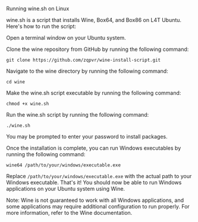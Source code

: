 Running wine.sh on Linux

wine.sh is a script that installs Wine, Box64, and Box86 on L4T Ubuntu. Here's how to run the script:

Open a terminal window on your Ubuntu system.

Clone the wine repository from GitHub by running the following command:
```
git clone https://github.com/zqpvr/wine-install-script.git
```
Navigate to the wine directory by running the following command:
```
cd wine
```
Make the wine.sh script executable by running the following command:
```
chmod +x wine.sh
```
Run the wine.sh script by running the following command:
```
./wine.sh
```
You may be prompted to enter your password to install packages.

Once the installation is complete, you can run Windows executables by running the following command:

```
wine64 /path/to/your/windows/executable.exe
```
Replace `/path/to/your/windows/executable.exe` with the actual path to your Windows executable.
That's it! You should now be able to run Windows applications on your Ubuntu system using Wine.

Note: Wine is not guaranteed to work with all Windows applications, and some applications may require additional configuration to run properly. For more information, refer to the Wine documentation.
